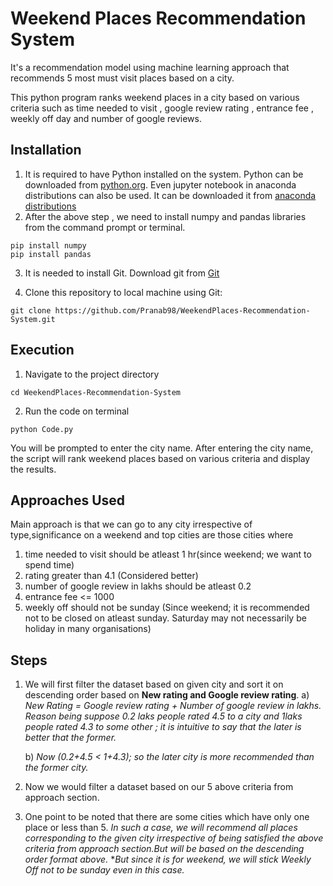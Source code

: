 # Weekend Places Recommendation System

It's a recommendation model using machine learning approach that recommends 5 most must visit places based on a city.

This python program ranks weekend places in a city based on various criteria such as time needed to visit , google review rating , entrance fee , weekly off day and number of google reviews.



## Installation

1. It is required to have Python installed on the system. Python can be downloaded from [python.org](https://www.python.org/downloads/). Even jupyter notebook in anaconda distributions can also be used. It can be downloaded it from [anaconda distributions](https://www.anaconda.com/download)
2. After the above step , we need to install numpy and pandas libraries from the command prompt or terminal.
```
pip install numpy
pip install pandas
```
3. It is needed to install Git. Download git from [Git](https://git-scm.com/)

4. Clone this repository to  local machine using Git:
```
git clone https://github.com/Pranab98/WeekendPlaces-Recommendation-System.git
``` 

## Execution

1. Navigate to the project directory
```
cd WeekendPlaces-Recommendation-System 
```
2. Run the code on terminal
```
python Code.py
```
You will be prompted to enter the city name. After entering the city name, the script will rank weekend places based on various criteria and display the results.

## Approaches Used

Main approach is that we can go to any city irrespective of type,significance on a weekend and top cities are those cities where 
1. time needed to visit should be atleast 1 hr(since weekend; we want to spend time)
2. rating greater than 4.1 (Considered better)
3. number of google review in lakhs should be atleast 0.2
4. entrance fee <= 1000
5. weekly off should not be sunday (Since weekend; it is recommended not to be closed on atleast sunday. Saturday may not necessarily be holiday in many organisations)

## Steps

1. We will first filter the dataset based on given city and sort it on descending order based on **New rating and Google review rating**.
    a) *New Rating = Google review rating + Number of google review in lakhs.
    Reason being suppose 0.2 laks people rated 4.5 to a city and 1laks people rated 4.3 to some other ; it is intuitive to say that the later is better that the former.*

    b) *Now (0.2+4.5 < 1+4.3); so the later city is more recommended than the former city.*

2. Now we would filter a dataset based on our 5 above criteria from approach section.

3. One point to be noted that there are some cities which have only one place or less than 5. *In such a case, we will recommend all places corresponding to the given city irrespective of being satisfied the above criteria from approach section.But will be based on the descending order format above.*
**But since it is for weekend, we will stick Weekly Off not to be sunday even in this case.*
 



